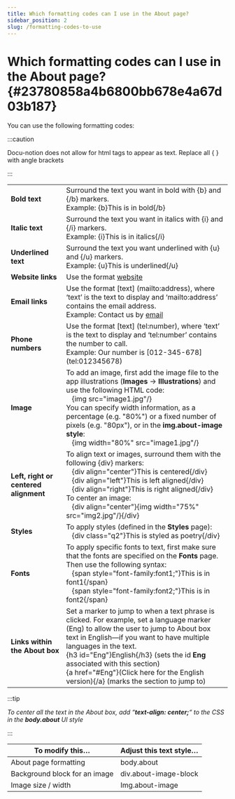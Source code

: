 ```yaml
---
title: Which formatting codes can I use in the About page?
sidebar_position: 2
slug: /formatting-codes-to-use
---
```


# **Which formatting codes can I use in the About page?** {#23780858a4b6800bb678e4a67d03b187}

You can use the following formatting codes:

:::caution

Docu-notion does not allow for html tags to appear as text. Replace all { } with angle brackets

:::

|                                       |                                                                                                                                                                                                                                                                                                                                                                                                                                                                                                                                                                             |
| ------------------------------------- | --------------------------------------------------------------------------------------------------------------------------------------------------------------------------------------------------------------------------------------------------------------------------------------------------------------------------------------------------------------------------------------------------------------------------------------------------------------------------------------------------------------------------------------------------------------------------- |
| **Bold text**                         | Surround the text you want in bold with {b} and {/b} markers.<br/>Example: {b}This is in bold{/b}                                                                                                                                                                                                                                                                                                                                                                                                                                           |
| **Italic text**                       | Surround the text you want in italics with {i} and {/i} markers.<br/>Example: {i}This is in italics{/i}                                                                                                                                                                                                                                                                                                                                                                                                                                     |
| **Underlined text**                   | Surround the text you want underlined with {u} and {/u} markers.<br/>Example: {u}This is underlined{/u}                                                                                                                                                                                                                                                                                                                                                                                                                                     |
| **Website links**                     | Use the format [website](http://www.example.com)                                                                                                                                                                                                                                                                                                                                                                                                                                                                                                                            |
| **Email links**                       | Use the format [text] (mailto:address), where ‘text’ is the text to display and ‘mailto:address’ contains the email address.<br/>Example: Contact us by [email](mailto:contact@example.com)                                                                                                                                                                                                                                          |
| **Phone numbers**                     | Use the format [text] (tel:number), where ‘text’ is the text to display and ‘tel:number’ contains the number to call.<br/>Example: Our number is [012-345-678] (tel:012345678)                                                                                                                                                                |
| **Image**                             | To add an image, first add the image file to the app illustrations (**Images** → **Illustrations**) and use the following HTML code:<br/>   {img src="image1.jpg"/}<br/>You can specify width information, as a percentage (e.g. "80%") or a fixed number of pixels (e.g. "80px"), or in the **img.about-image style**:<br/>   {img width="80%" src="image1.jpg"/} |
| **Left, right or centered alignment** | To align text or images, surround them with the following {div} markers:<br/>   {div align="center"}This is centered{/div}<br/>   {div align="left"}This is left aligned{/div}<br/>   {div align="right"}This is right aligned{/div}<br/>To center an image:<br/>   {div align="center"}{img width="75%" src="img2.jpg"/}{/div}                                                                                                                                                                                             |
| **Styles**                            | To apply styles (defined in the **Styles** page):<br/>   {div class="q2"}This is styled as poetry{/div}                                                                                                                                                                                                                                                                                                                                                                                                                                  |
| **Fonts**                             | To apply specific fonts to text, first make sure that the fonts are specified on the **Fonts** page. Then use the following syntax:<br/>   {span style="font-family:font1;"}This is in font1{/span}<br/>   {span style="font-family:font2;"}This is in font2{/span}                                                                                                                                                                                                                                         |
| **Links within the About box**        | Set a marker to jump to when a text phrase is clicked. For example, set a language marker (Eng) to allow the user to jump to About box text in English—if you want to have multiple languages in the text.<br/>{h3 id="Eng"}English{/h3} (sets the id **Eng** associated with this section)<br/>{a href="#Eng"}(Click here for the English version){/a} (marks the section to jump to)                                                                          |

:::tip

_To center all the text in the About box, add “****text-align: center;****“ to the CSS in the_ _**body.about**_ _UI style_

:::

| **To modify this…**           | **Adjust this text style…**           |
| ----------------------------- | ------------------------------------- |
| About page formatting         | body.about            |
| Background block for an image | div.about-image-block |
| Image size / width            | Img.about-image       |

